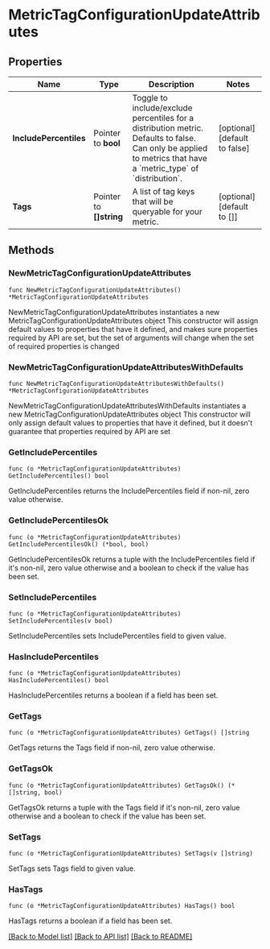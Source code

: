 # MetricTagConfigurationUpdateAttributes

## Properties

Name | Type | Description | Notes
---- | ---- | ----------- | ------
**IncludePercentiles** | Pointer to **bool** | Toggle to include/exclude percentiles for a distribution metric. Defaults to false. Can only be applied to metrics that have a &#x60;metric_type&#x60; of &#x60;distribution&#x60;. | [optional] [default to false]
**Tags** | Pointer to **[]string** | A list of tag keys that will be queryable for your metric. | [optional] [default to []]

## Methods

### NewMetricTagConfigurationUpdateAttributes

`func NewMetricTagConfigurationUpdateAttributes() *MetricTagConfigurationUpdateAttributes`

NewMetricTagConfigurationUpdateAttributes instantiates a new MetricTagConfigurationUpdateAttributes object
This constructor will assign default values to properties that have it defined,
and makes sure properties required by API are set, but the set of arguments
will change when the set of required properties is changed

### NewMetricTagConfigurationUpdateAttributesWithDefaults

`func NewMetricTagConfigurationUpdateAttributesWithDefaults() *MetricTagConfigurationUpdateAttributes`

NewMetricTagConfigurationUpdateAttributesWithDefaults instantiates a new MetricTagConfigurationUpdateAttributes object
This constructor will only assign default values to properties that have it defined,
but it doesn't guarantee that properties required by API are set

### GetIncludePercentiles

`func (o *MetricTagConfigurationUpdateAttributes) GetIncludePercentiles() bool`

GetIncludePercentiles returns the IncludePercentiles field if non-nil, zero value otherwise.

### GetIncludePercentilesOk

`func (o *MetricTagConfigurationUpdateAttributes) GetIncludePercentilesOk() (*bool, bool)`

GetIncludePercentilesOk returns a tuple with the IncludePercentiles field if it's non-nil, zero value otherwise
and a boolean to check if the value has been set.

### SetIncludePercentiles

`func (o *MetricTagConfigurationUpdateAttributes) SetIncludePercentiles(v bool)`

SetIncludePercentiles sets IncludePercentiles field to given value.

### HasIncludePercentiles

`func (o *MetricTagConfigurationUpdateAttributes) HasIncludePercentiles() bool`

HasIncludePercentiles returns a boolean if a field has been set.

### GetTags

`func (o *MetricTagConfigurationUpdateAttributes) GetTags() []string`

GetTags returns the Tags field if non-nil, zero value otherwise.

### GetTagsOk

`func (o *MetricTagConfigurationUpdateAttributes) GetTagsOk() (*[]string, bool)`

GetTagsOk returns a tuple with the Tags field if it's non-nil, zero value otherwise
and a boolean to check if the value has been set.

### SetTags

`func (o *MetricTagConfigurationUpdateAttributes) SetTags(v []string)`

SetTags sets Tags field to given value.

### HasTags

`func (o *MetricTagConfigurationUpdateAttributes) HasTags() bool`

HasTags returns a boolean if a field has been set.


[[Back to Model list]](../README.md#documentation-for-models) [[Back to API list]](../README.md#documentation-for-api-endpoints) [[Back to README]](../README.md)



